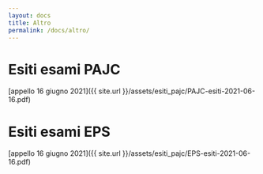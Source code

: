 ```yaml
---
layout: docs
title: Altro
permalink: /docs/altro/
---
```


# Esiti esami PAJC
[appello 16 giugno 2021]({{ site.url }}/assets/esiti_pajc/PAJC-esiti-2021-06-16.pdf)


# Esiti esami EPS
[appello 16 giugno 2021]({{ site.url }}/assets/esiti_pajc/EPS-esiti-2021-06-16.pdf)
